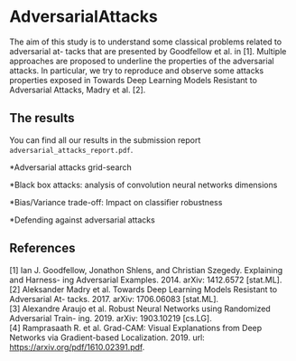 # AdversarialAttacks


The aim of this study is to understand some classical problems related to adversarial at- tacks that are presented by Goodfellow et al. in [1]. Multiple approaches are proposed to underline the properties of the adversarial attacks. In particular, we try to reproduce and observe some attacks properties exposed in Towards Deep Learning Models Resistant to Adversarial Attacks, Madry et al. [2].


## The results

You can find all our results in the submission report ```adversarial_attacks_report.pdf```. 



*Adversarial attacks grid-search 

*Black box attacks: analysis of convolution neural networks dimensions

*Bias/Variance trade-off: Impact on classifier robustness 

*Defending against adversarial attacks 


## References 


[1] Ian J. Goodfellow, Jonathon Shlens, and Christian Szegedy. Explaining and Harness- ing Adversarial Examples. 2014. arXiv:   1412.6572 [stat.ML]. <br/>
[2] Aleksander Madry et al. Towards Deep Learning Models Resistant to Adversarial At- tacks. 2017. arXiv: 1706.06083  [stat.ML]. <br/>
[3] Alexandre Araujo et al. Robust Neural Networks using Randomized Adversarial Train- ing. 2019. arXiv: 1903.10219 [cs.LG]. <br/>
[4] Ramprasaath R. et al. Grad-CAM: Visual Explanations from Deep Networks via Gradient-based Localization. 2019. url: https://arxiv.org/pdf/1610.02391.pdf. <br/>
